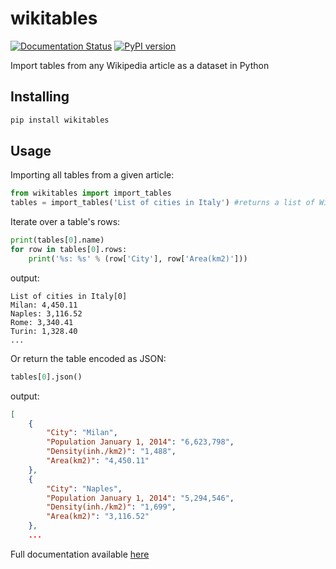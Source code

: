 # wikitables

[![Documentation Status](https://img.shields.io/badge/docs-latest-brightgreen.svg?style=flat)](http://wikitables.readthedocs.org/en/latest) [![PyPI version](https://badge.fury.io/py/wikitables.svg)](https://badge.fury.io/py/wikitables)

Import tables from any Wikipedia article as a dataset in Python

## Installing

```bash
pip install wikitables
```

## Usage

Importing all tables from a given article:
```python
from wikitables import import_tables
tables = import_tables('List of cities in Italy') #returns a list of WikiTable objects
```

Iterate over a table's rows:
```python
print(tables[0].name)
for row in tables[0].rows:
    print('%s: %s' % (row['City'], row['Area(km2)']))
```

output:
```
List of cities in Italy[0]
Milan: 4,450.11
Naples: 3,116.52
Rome: 3,340.41
Turin: 1,328.40
...
```

Or return the table encoded as JSON:
```python
tables[0].json()
```

output:
```json
[
    {
        "City": "Milan",
        "Population January 1, 2014": "6,623,798",
        "Density(inh./km2)": "1,488",
        "Area(km2)": "4,450.11"
    },
    {
        "City": "Naples",
        "Population January 1, 2014": "5,294,546",
        "Density(inh./km2)": "1,699",
        "Area(km2)": "3,116.52"
    },
    ...
```

Full documentation available [here](http://wikitables.readthedocs.org/en/latest)

